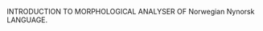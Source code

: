 
INTRODUCTION TO MORPHOLOGICAL ANALYSER OF Norwegian Nynorsk LANGUAGE.










































































































